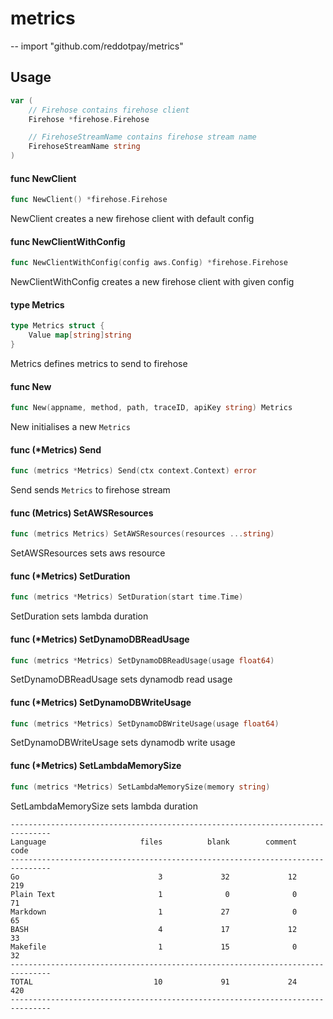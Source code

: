 # metrics
--
    import "github.com/reddotpay/metrics"


## Usage

```go
var (
	// Firehose contains firehose client
	Firehose *firehose.Firehose

	// FirehoseStreamName contains firehose stream name
	FirehoseStreamName string
)
```

#### func  NewClient

```go
func NewClient() *firehose.Firehose
```
NewClient creates a new firehose client with default config

#### func  NewClientWithConfig

```go
func NewClientWithConfig(config aws.Config) *firehose.Firehose
```
NewClientWithConfig creates a new firehose client with given config

#### type Metrics

```go
type Metrics struct {
	Value map[string]string
}
```

Metrics defines metrics to send to firehose

#### func  New

```go
func New(appname, method, path, traceID, apiKey string) Metrics
```
New initialises a new `Metrics`

#### func (*Metrics) Send

```go
func (metrics *Metrics) Send(ctx context.Context) error
```
Send sends `Metrics` to firehose stream

#### func (Metrics) SetAWSResources

```go
func (metrics Metrics) SetAWSResources(resources ...string)
```
SetAWSResources sets aws resource

#### func (*Metrics) SetDuration

```go
func (metrics *Metrics) SetDuration(start time.Time)
```
SetDuration sets lambda duration

#### func (*Metrics) SetDynamoDBReadUsage

```go
func (metrics *Metrics) SetDynamoDBReadUsage(usage float64)
```
SetDynamoDBReadUsage sets dynamodb read usage

#### func (*Metrics) SetDynamoDBWriteUsage

```go
func (metrics *Metrics) SetDynamoDBWriteUsage(usage float64)
```
SetDynamoDBWriteUsage sets dynamodb write usage

#### func (*Metrics) SetLambdaMemorySize

```go
func (metrics *Metrics) SetLambdaMemorySize(memory string)
```
SetLambdaMemorySize sets lambda duration


```
-------------------------------------------------------------------------------
Language                     files          blank        comment           code
-------------------------------------------------------------------------------
Go                               3             32             12            219
Plain Text                       1              0              0             71
Markdown                         1             27              0             65
BASH                             4             17             12             33
Makefile                         1             15              0             32
-------------------------------------------------------------------------------
TOTAL                           10             91             24            420
-------------------------------------------------------------------------------
```